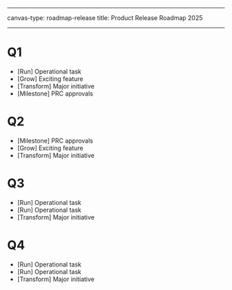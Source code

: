 <!--
LiveDoc - Product Canvas: Roadmap statement
For information on how to edit and maintain this file, please visit: developer.qed.qld.gov.au/LiveDoc-Canvas

# Q1
[BackColour] #00838F
## Operational task
[BackColour] #1C90C8
### Run
## Exciting feature
[BackColour] #A5509F
### Grow
## Major initiative
[BackColour] #ED7D31
### Transform
## PRC approvals
[BackColour] #000000
### Milestone

# Q2
[BackColour] #00838F
## PRC approvals
[BackColour] #000000
### Milestone
## Exciting feature
[BackColour] #A5509F
### Grow
## Major initiative
[BackColour] #ED7D31
### Transform


# Q3
[BackColour] #00838F
## Operational task
[BackColour] #1C90C8
### Run
## Operational task
[BackColour] #1C90C8
### Run
## Major initiative
[BackColour] #ED7D31
### Transform

# Q4
[BackColour] #00838F
## Operational task
[BackColour] #1C90C8
### Run
## Operational task
[BackColour] #1C90C8
### Run
## Major initiative
[BackColour] #ED7D31
### Transform
-->
---
canvas-type: roadmap-release
title: Product Release Roadmap 2025

---
# Q1
- [Run] Operational task
- [Grow] Exciting feature
- [Transform] Major initiative
- [Milestone] PRC approvals

# Q2
- [Milestone] PRC approvals
- [Grow] Exciting feature
- [Transform] Major initiative

# Q3
- [Run] Operational task
- [Run] Operational task
- [Transform] Major initiative

# Q4
- [Run] Operational task
- [Run] Operational task
- [Transform] Major initiative
